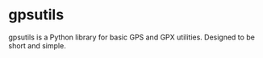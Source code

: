 # gpsutils

gpsutils is a Python library for basic GPS and GPX utilities.
Designed to be short and simple.
